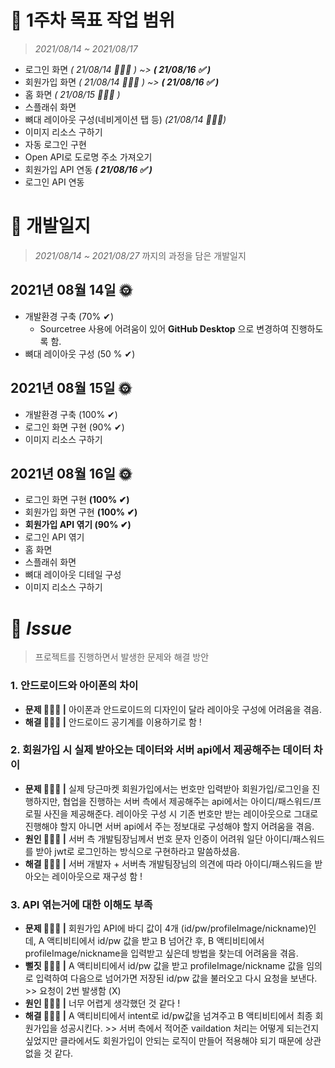 # 📌 1주차 목표 작업 범위
> _2021/08/14 ~ 2021/08/17_
- 로그인 화면 _( 21/08/14 👩🏻‍💻 )  ~> **( 21/08/16 ✅ )**_
- 회원가입 화면 _( 21/08/14 👩🏻‍💻 )  ~> **( 21/08/16 ✅ )**_
- 홈 화면 _( 21/08/15 👩🏻‍💻 )_
- 스플래쉬 화면
- 뼈대 레이아웃 구성(네비게이션 탭 등) _(21/08/14 👩🏻‍💻)_
- 이미지 리소스 구하기 
- 자동 로그인 구현 
- Open API로 도로명 주소 가져오기
- 회원가입 API 연동 _**( 21/08/16 ✅ )**_
- 로그인 API 연동

#
# 📌 개발일지
> _2021/08/14 ~ 2021/08/27_ 까지의 과정을 담은 개발일지 
## 2021년 08월 14일 🌞
- 개발환경 구축 (70% ✔)
  - Sourcetree 사용에 어려움이 있어 **GitHub Desktop** 으로 변경하여 진행하도록 함.
- 뼈대 레이아웃 구성 (50 % ✔)

## 2021년 08월 15일 🌞
- 개발환경 구축 (100% ✔)
- 로그인 화면 구현 (90% ✔)
- 이미지 리소스 구하기


## 2021년 08월 16일 🌞
- 로그인 화면 구현 **(100% ✔)**
- 회원가입 화면 구현 **(100% ✔)**
- **회원가입 API 엮기 (90% ✔)**
- 로그인 API 엮기
- 홈 화면
- 스플래쉬 화면
- 뼈대 레이아웃 디테일 구성
- 이미지 리소스 구하기

#
# 📌 _Issue_
> 프로젝트를 진행하면서 발생한 문제와 해결 방안       
### 1. 안드로이드와 아이폰의 차이
  - **문제 🤦🏻‍♀ |** 아이폰과 안드로이드의 디자인이 달라 레이아웃 구성에 어려움을 겪음.
  - **해결 🙆🏻‍♀️ |** 안드로이드 공기계를 이용하기로 함 !

### 2. 회원가입 시 실제 받아오는 데이터와 서버 api에서 제공해주는 데이터 차이
  - **문제 🤦🏻‍♀ |** 실제 당근마켓 회원가입에서는 번호만 입력받아 회원가입/로그인을 진행하지만, 협업을 진행하는 서버 측에서 제공해주는 api에서는 아이디/패스워드/프로필 사진을 제공해준다. 레이아웃 구성 시 기존 번호만 받는 레이아웃으로 그대로 진행해야 할지 아니면 서버 api에서 주는 정보대로 구성해야 할지 어려움을 겪음.
  - **원인 💁🏻‍♀️ |** 서버 측 개발팀장님께서 번호 문자 인증이 어려워 일단 아이디/패스워드를 받아 jwt로 로그인하는 방식으로 구현하라고 말씀하셨음. 
  - **해결 🙆🏻‍♀️ |** 서버 개발자 + 서버측 개발팀장님의 의견에 따라 아이디/패스워드을 받아오는 레이아웃으로 재구성 함 !

### 3. API 엮는거에 대한 이해도 부족
  - **문제 🤦🏻‍♀ |** 회원가입 API에 바디 값이 4개 (id/pw/profileImage/nickname)인데, A 액티비티에서 id/pw 값을 받고 B 넘어간 후, B 액티비티에서 profileImage/nickname을 입력받고 싶은데 방법을 찾는데 어려움을 겪음.
  - **뻘짓 🙅🏻‍♀️ |**  A 액티비티에서 id/pw 값을 받고 profileImage/nickname 값을 임의로 입력하여 다음으로 넘어가면 저장된 id/pw 값을 불러오고 다시 요청을 보낸다. >> 요청이 2번 발생함 (X)
  - **원인 💁🏻‍♀️ |** 너무 어렵게 생각했던 것 같다 !
  - **해결 🙆🏻‍♀️ |** A 액티비티에서 intent로 id/pw값을 넘겨주고 B 액티비티에서 최종 회원가입을 성공시킨다. >> 서버 측에서 적어준 vaildation 처리는 어떻게 되는건지 싶었지만 클라에서도 회원가입이 안되는 로직이 만들어 적용해야 되기 때문에 상관없을 것 같다.
